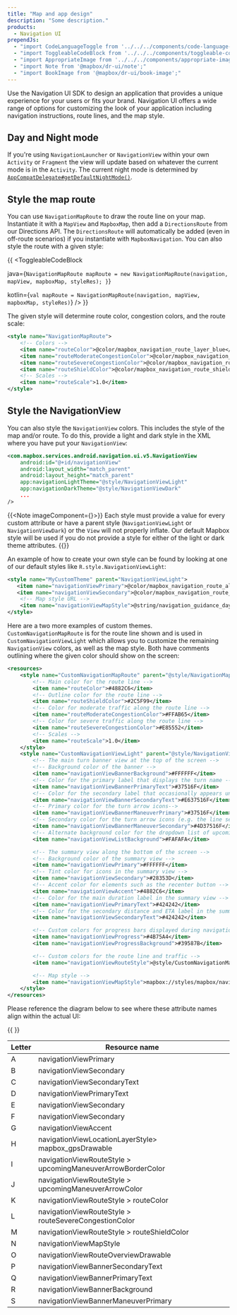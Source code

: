 ```yaml
---
title: "Map and app design"
description: "Some description."
products:
  - Navigation UI
prependJs:
  - "import CodeLanguageToggle from '../../../components/code-language-toggle';"
  - "import ToggleableCodeBlock from '../../../components/toggleable-code-block';"
  - "import AppropriateImage from '../../../components/appropriate-image';"
  - "import Note from '@mapbox/dr-ui/note';"
  - "import BookImage from '@mapbox/dr-ui/book-image';"
---
```


Use the Navigation UI SDK to design an application that provides a unique experience for your users or fits your brand. Navigation UI offers a wide range of options for customizing the look of your application including navigation instructions, route lines, and the map style.

## Day and Night mode

If you're using `NavigationLauncher` or `NavigationView` within your own `Activity` or `Fragment` the view will update based on
whatever the current mode is in the `Activity`. The current night mode is determined by [`AppCompatDelegate#getDefaultNightMode()`](https://developer.android.com/reference/android/support/v7/app/AppCompatDelegate.html#getDefaultNightMode()).

## Style the map route

You can use `NavigationMapRoute` to draw the route line on your map. Instantiate it with a `MapView` and `MapboxMap`, then add a `DirectionsRoute` from our Directions API. The `DirectionsRoute` will automatically be added (even in off-route scenarios) if you instantiate with `MapboxNavigation`. You can also style the route with a given style:

{{
<CodeLanguageToggle id="nav-map-route" />
<ToggleableCodeBlock

java={`
NavigationMapRoute mapRoute = new NavigationMapRoute(navigation, mapView, mapboxMap, styleRes);
}
`}

kotlin={`
val mapRoute = NavigationMapRoute(navigation, mapView, mapboxMap, styleRes)
`}
/>
}}

The given style will determine route color, congestion colors, and the route scale:

```xml
<style name="NavigationMapRoute">
    <!-- Colors -->
    <item name="routeColor">@color/mapbox_navigation_route_layer_blue</item>
    <item name="routeModerateCongestionColor">@color/mapbox_navigation_route_layer_congestion_yellow</item>
    <item name="routeSevereCongestionColor">@color/mapbox_navigation_route_layer_congestion_red</item>
    <item name="routeShieldColor">@color/mapbox_navigation_route_shield_layer_color</item>
    <!-- Scales -->
    <item name="routeScale">1.0</item>
</style>
```

## Style the NavigationView

You can also style the `NavigationView` colors. This includes the style of the map and/or route. To do this, provide a light and dark style in the XML where you have put your `NavigationView`:

```xml
<com.mapbox.services.android.navigation.ui.v5.NavigationView
    android:id="@+id/navigationView"
    android:layout_width="match_parent"
    android:layout_height="match_parent"
    app:navigationLightTheme="@style/NavigationViewLight"
    app:navigationDarkTheme="@style/NavigationViewDark"
    ...
/>
```

{{<Note imageComponent={<BookImage width="60" height="60" />}>}}
Each style must provide a value for every custom attribute or have a parent style (`NavigationViewLight` or `NavigationViewDark`) or the `View` will not properly inflate. Our default Mapbox style will be used if you do not provide a style for either of the light or dark theme attributes.
{{</Note>}}

An example of how to create your own style can be found by looking at one of our default styles like `R.style.NavigationViewLight`:

```xml
<style name="MyCustomTheme" parent="NavigationViewLight">
   <item name="navigationViewPrimary">@color/mapbox_navigation_route_alternative_congestion_red</item>
   <item name="navigationViewSecondary">@color/mapbox_navigation_route_layer_blue</item>
    <!-- Map style URL -->
    <item name="navigationViewMapStyle">@string/navigation_guidance_day_v3</item>
</style>
```

Here are a two more examples of custom themes. `CustomNavigationMapRoute` is for the route line shown and is used in `CustomNavigationViewLight` which allows you to customize the remaining `NavigationView` colors, as well as the map style. Both have comments outlining where the given color should show on the screen:

```xml
<resources>
    <style name="CustomNavigationMapRoute" parent="@style/NavigationMapRoute">
        <!-- Main color for the route line -->
        <item name="routeColor">#4882C6</item>
        <!-- Outline color for the route line -->
        <item name="routeShieldColor">#2C5F99</item>
        <!-- Color for moderate traffic along the route line -->
        <item name="routeModerateCongestionColor">#FFAB65</item>
        <!-- Color for severe traffic along the route line -->
        <item name="routeSevereCongestionColor">#E85552</item>
        <!-- Scales -->
        <item name="routeScale">1.0</item>
    </style>
    <style name="CustomNavigationViewLight" parent="@style/NavigationViewLight">
        <!-- The main turn banner view at the top of the screen -->
        <!-- Background color of the banner -->
        <item name="navigationViewBannerBackground">#FFFFFF</item>
        <!-- Color for the primary label that displays the turn name -->
        <item name="navigationViewBannerPrimaryText">#37516F</item>
        <!-- Color for the secondary label that occasionally appears underneath the primary label -->
        <item name="navigationViewBannerSecondaryText">#E637516F</item>
        <!-- Primary color for the turn arrow icons-->
        <item name="navigationViewBannerManeuverPrimary">#37516F</item>
        <!-- Secondary color for the turn arrow icons (e.g. the line segment that forks off) -->
        <item name="navigationViewBannerManeuverSecondary">#4D37516F</item>
        <!-- Alternate background color for the dropdown list of upcoming steps -->
        <item name="navigationViewListBackground">#FAFAFA</item>

        <!-- The summary view along the bottom of the screen -->
        <!-- Background color of the summary view -->
        <item name="navigationViewPrimary">#FFFFFF</item>
        <!-- Tint color for icons in the summary view -->
        <item name="navigationViewSecondary">#28353D</item>
        <!-- Accent color for elements such as the recenter button -->
        <item name="navigationViewAccent">#4882C6</item>
        <!-- Color for the main duration label in the summary view -->
        <item name="navigationViewPrimaryText">#424242</item>
        <!-- Color for the secondary distance and ETA label in the summary view -->
        <item name="navigationViewSecondaryText">#424242</item>

        <!-- Custom colors for progress bars displayed during navigation -->
        <item name="navigationViewProgress">#4B75A4</item>
        <item name="navigationViewProgressBackground">#39587B</item>

        <!-- Custom colors for the route line and traffic -->
        <item name="navigationViewRouteStyle">@style/CustomNavigationMapRoute</item>

        <!-- Map style -->
        <item name="navigationViewMapStyle">mapbox://styles/mapbox/navigation-guidance-day-v2</item>
    </style>
</resources>
```

Please reference the diagram below to see where these attribute names align within the actual UI:

{{
<AppropriateImage imageId="navigationViewColorDiagram" className="block mx-auto pt18 wmax300" />
}}

| Letter | Resource name |
| --- | --- |
| A | navigationViewPrimary |
| B | navigationViewSecondary |
| C | navigationViewSecondaryText |
| D | navigationViewPrimaryText |
| E | navigationViewSecondary |
| F | navigationViewSecondary |
| G | navigationViewAccent |
| H | navigationViewLocationLayerStyle> mapbox_gpsDrawable |
| I | navigationViewRouteStyle > upcomingManeuverArrowBorderColor |
| J | navigationViewRouteStyle > upcomingManeuverArrowColor |
| K | navigationViewRouteStyle > routeColor |
| L | navigationViewRouteStyle > routeSevereCongestionColor |
| M | navigationViewRouteStyle > routeShieldColor |
| N | navigationViewMapStyle |
| O | navigationViewRouteOverviewDrawable|
| P | navigationViewBannerSecondaryText |
| Q | navigationViewBannerPrimaryText |
| R | navigationViewBannerBackground |
| S | navigationViewBannerManeuverPrimary |
